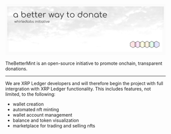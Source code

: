 <img src="https://github.com/thebettermint/media/blob/main/assets/png/landing_alt2.png" />


TheBetterMint is an open-source initiative to promote onchain, transparent donations. 

---

<p>
We are XRP Ledger developers and will therefore begin the project with full intergration with XRP Ledger functionality. This includes features, not limited, to the following:
  </p>

- wallet creation
- automated nft minting
- wallet account management
- balance and token visualization
- marketplace for trading and selling nfts 
